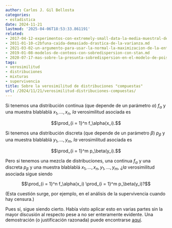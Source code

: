 ```yaml
---
author: Carlos J. Gil Bellosta
categories:
- estadística
date: 2024-11-21
lastmod: '2025-04-06T18:53:33.861191'
related:
- 2017-04-12-experimentos-con-extremely-small-data-la-media-muestral-de-pocas-betas.md
- 2011-01-10-c2bfuna-caida-demasiado-drastica-de-la-varianza.md
- 2021-03-02-un-argumento-para-usar-la-normal-la-maximizacion-de-la-entropia.md
- 2019-01-08-modelos-de-conteos-con-sobredispersion-con-stan.md
- 2020-07-17-mas-sobre-la-presunta-sobredispersion-en-el-modelo-de-poisson.md
tags:
- verosimilitud
- distribuciones
- mixturas
- supervivencia
title: Sobre la verosimilitud de distribuciones "compuestas"
url: /2024/11/21/verosimilitud-distribuciones-compuestas/
---
```


Si tenemos una distribución continua (que depende de un parámetro $\alpha$) $f_\alpha$ y una muestra blablablá $x_1, \dots, x_n$, _la_ verosimilitud asociada es

$$\prod_{i = 1}^n f_\alpha(x_i).$$

Si tenemos una distribución discreta (que depende de un parámetro $\beta$) $p_\beta$ y una muestra blablablá $y_1, \dots, y_m$, _la_ verosimilitud asociada es

$$\prod_{i = 1}^m p_\beta(y_i).$$

Pero si tenemos una mezcla de distribuciones, una continua $f_\alpha$ y una discreta $p_\beta$ y una muestra blablablá $x_1, \dots, x_n, y_1, \dots, y_m$, ¿_la_ verosimilitud asociada sigue siendo

$$\prod_{i = 1}^n f_\alpha(x_i) \prod_{i = 1}^m p_\beta(y_i)?$$

(Esta cuestión surge, por ejemplo, en el análisis de la supervivencia cuando hay censura.)

Pues sí, sigue siendo cierto. Había visto aplicar esto en varias partes sin la mayor discusión al respecto pese a no ser enteramente evidente. Una demostración (o justificación razonada) puede encontrarse [aquí](https://stats.stackexchange.com/questions/248476/maximum-likelihood-function-for-mixed-type-distribution).